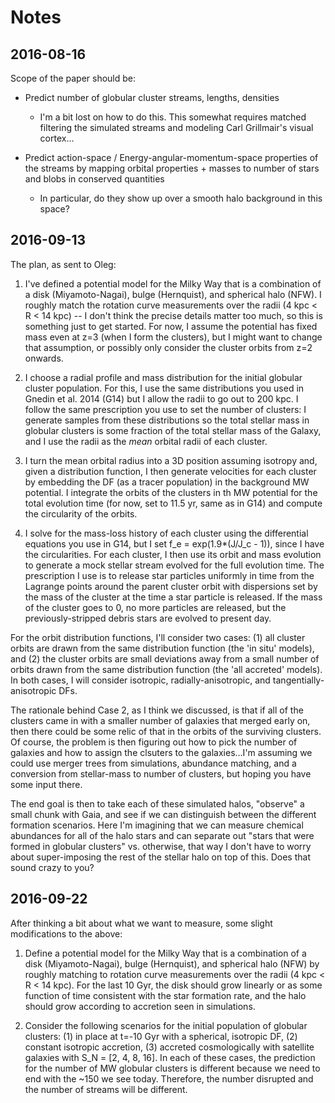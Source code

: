 Notes
=====

2016-08-16
----------

Scope of the paper should be:

* Predict number of globular cluster streams, lengths, densities
    - I'm a bit lost on how to do this. This somewhat requires matched filtering the simulated
      streams and modeling Carl Grillmair's visual cortex...

* Predict action-space / Energy-angular-momentum-space properties of the streams
  by mapping orbital properties + masses to number of stars and blobs in
  conserved quantities
    - In particular, do they show up over a smooth halo background in this space?

2016-09-13
----------

The plan, as sent to Oleg:

1) I've defined a potential model for the Milky Way that is a combination of a
   disk (Miyamoto-Nagai), bulge (Hernquist), and spherical halo (NFW). I
   roughly match the rotation curve measurements over the radii (4 kpc < R < 14
   kpc) -- I don't think the precise details matter too much, so this is
   something just to get started. For now, I assume the potential has fixed
   mass even at z=3 (when I form the clusters), but I might want to change that
   assumption, or possibly only consider the cluster orbits from z=2 onwards.

2) I choose a radial profile and mass distribution for the initial globular
   cluster population. For this, I use the same distributions you used in
   Gnedin et al. 2014 (G14) but I allow the radii to go out to 200 kpc. I
   follow the same prescription you use to set the number of clusters: I
   generate samples from these distributions so the total stellar mass in
   globular clusters is some fraction of the total stellar mass of the Galaxy,
   and I use the radii as the *mean* orbital radii of each cluster.

3) I turn the mean orbital radius into a 3D position assuming isotropy and,
   given a distribution function, I then generate velocities for each cluster
   by embedding the DF (as a tracer population) in the background MW potential.
   I integrate the orbits of the clusters in th MW potential for the total
   evolution time (for now, set to 11.5 yr, same as in G14) and compute the
   circularity of the orbits.

4) I solve for the mass-loss history of each cluster using the differential
   equations you use in G14, but I set f_e = exp(1.9*(J/J_c - 1)), since I have
   the circularities. For each cluster, I then use its orbit and mass evolution
   to generate a mock stellar stream evolved for the full evolution time. The
   prescription I use is to release star particles uniformly in time from the
   Lagrange points around the parent cluster orbit with dispersions set by the
   mass of the cluster at the time a star particle is released. If the mass of
   the cluster goes to 0, no more particles are released, but the
   previously-stripped debris stars are evolved to present day.

For the orbit distribution functions, I'll consider two cases: (1) all cluster
orbits are drawn from the same distribution function (the 'in situ' models),
and (2) the cluster orbits are small deviations away from a small number of
orbits drawn from the same distribution function (the 'all accreted' models).
In both cases, I will consider isotropic, radially-anisotropic, and
tangentially-anisotropic DFs.

The rationale behind Case 2, as I think we discussed, is that if all of the
clusters came in with a smaller number of galaxies that merged early on, then
there could be some relic of that in the orbits of the surviving clusters. Of
course, the problem is then figuring out how to pick the number of galaxies and
how to assign the clsuters to the galaxies...I'm assuming we could use merger
trees from simulations, abundance matching, and a conversion from stellar-mass
to number of clusters, but hoping you have some input there.

The end goal is then to take each of these simulated halos, "observe" a small
chunk with Gaia, and see if we can distinguish between the different formation
scenarios. Here I'm imagining that we can measure chemical abundances for all
of the halo stars and can separate out "stars that were formed in globular
clusters" vs. otherwise, that way I don't have to worry about super-imposing
the rest of the stellar halo on top of this. Does that sound crazy to you?

2016-09-22
----------

After thinking a bit about what we want to measure, some slight modifications to the above:

1) Define a potential model for the Milky Way that is a combination of a disk (Miyamoto-Nagai),
   bulge (Hernquist), and spherical halo (NFW) by roughly matching to rotation curve measurements
   over the radii (4 kpc < R < 14 kpc). For the last 10 Gyr, the disk should grow linearly or as
   some function of time consistent with the star formation rate, and the halo should grow
   according to accretion seen in simulations.

2) Consider the following scenarios for the initial population of globular clusters: (1) in place
   at t=-10 Gyr with a spherical, isotropic DF, (2) constant isotropic accretion, (3) accreted
   cosmologically with satellite galaxies with S_N = [2, 4, 8, 16]. In each of these cases, the
   prediction for the number of MW globular clusters is different because we need to end with the
   ~150 we see today. Therefore, the number disrupted and the number of streams will be different.
